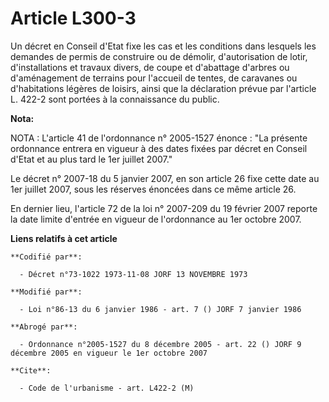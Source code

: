 # Article L300-3

Un décret en Conseil d'Etat fixe les cas et les conditions dans lesquels les demandes de permis de construire ou de démolir,
d'autorisation de lotir, d'installations et travaux divers, de coupe et d'abattage d'arbres ou d'aménagement de terrains pour
l'accueil de tentes, de caravanes ou d'habitations légères de loisirs, ainsi que la déclaration prévue par l'article L. 422-2
sont portées à la connaissance du public.

**Nota:**

NOTA : L'article 41 de l'ordonnance n° 2005-1527 énonce : "La présente ordonnance entrera en vigueur à des dates fixées par
décret en Conseil d'Etat et au plus tard le 1er juillet 2007."

Le décret n° 2007-18 du 5 janvier 2007, en son article 26 fixe cette date au 1er juillet 2007, sous les réserves énoncées
dans ce même article 26.

En dernier lieu, l'article 72 de la loi n° 2007-209 du 19 février 2007 reporte la date limite d'entrée en vigueur de
l'ordonnance au 1er octobre 2007.

**Liens relatifs à cet article**

	**Codifié par**:

	  - Décret n°73-1022 1973-11-08 JORF 13 NOVEMBRE 1973

	**Modifié par**:

	  - Loi n°86-13 du 6 janvier 1986 - art. 7 () JORF 7 janvier 1986

	**Abrogé par**:

	  - Ordonnance n°2005-1527 du 8 décembre 2005 - art. 22 () JORF 9 décembre 2005 en vigueur le 1er octobre 2007

	**Cite**:

	  - Code de l'urbanisme - art. L422-2 (M)
